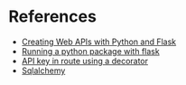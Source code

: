 # References

* [Creating Web APIs with Python and Flask](https://programminghistorian.org/en/lessons/creating-apis-with-python-and-flask)
* [Running a python package with
  flask](https://flask.palletsprojects.com/en/1.1.x/patterns/packages/)
* [API key in route using a
  decorator](https://coderwall.com/p/4qickw/require-an-api-key-for-a-route-in-flask-using-only-a-decorator)
* [Sqlalchemy](https://auth0.com/blog/sqlalchemy-orm-tutorial-for-python-developers/)
